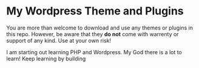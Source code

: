 # My Wordpress Theme and Plugins

You are more than welcome to download and use any themes or plugins in this repo. However, be aware that they **do not** come with warrenty or support of any kind. Use at your own risk!

I am starting out learning PHP and Wordpress. My God there is a lot to learn! Keep learning by building
